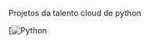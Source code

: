 Projetos da talento cloud de python 

[![Python](	https://img.shields.io/badge/Python-3776AB?style=for-the-badge&logo=python&logoColor=white)
